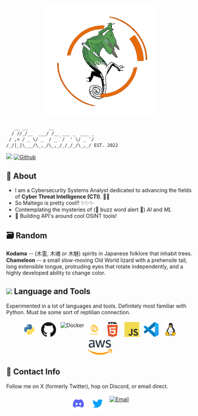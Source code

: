 <h3 align="center">
   <img src="/pics/kodama_wheel_500px.gif" width="300" alt="Kodama Chameleon Logo">
</h3>

```
   __ __        __               
  / //_/__  ___/ /__ ___ _  ___ _
 / ,< / _ \/ _  / _ `/  ' \/ _ `/
/_/|_|\___/\_,_/\_,_/_/_/_/\_,_/ EST. 2022
```
![](https://visitor-badge.laobi.icu/badge?page_id=kodamaChameleon.kodamaChameleon) [![Github](https://img.shields.io/github/followers/kodamaChameleon?label=Follow&style=social)](https://github.com/kodamaChameleon)

## 🌱 About
- I am a Cybersecurity Systems Analyst dedicated to advancing the fields of **Cyber Threat Intelligence (CTI)**. 🕵️‍♂️
- So Maltego is pretty cool!! ✨✨✨
- Contemplating the mysteries of (🚨 buzz word alert 🚨) *AI* and *ML*
- 🔎 Building API's around cool OSINT tools!

## 🗃️ Random
**Kodama** -- (木霊, 木魂 or 木魅) spirits in Japanese folklore that inhabit trees.  
**Chameleon** -- a small slow-moving Old World lizard with a prehensile tail, long extensible tongue, protruding eyes that rotate independently, and a highly developed ability to change color.

## <img src="https://media2.giphy.com/media/QssGEmpkyEOhBCb7e1/giphy.gif?cid=ecf05e47a0n3gi1bfqntqmob8g9aid1oyj2wr3ds3mg700bl&rid=giphy.gif" width ="25"><b> Language and Tools</b>
Experimented in a lot of languages and tools. Definitely most familiar with Python. Must be some sort of reptilian connection.
<p align="center">
   <img src="https://raw.githubusercontent.com/github/explore/80688e429a7d4ef2fca1e82350fe8e3517d3494d/topics/python/python.png" alt="Python" height="40" style="vertical-align:top; margin:4px">
   <img src="https://raw.githubusercontent.com/github/explore/78df643247d429f6cc873026c0622819ad797942/topics/github/github.png" alt="GitHub" height="40" style="vertical-align:top; margin:4px">
   <img src="https://www.docker.com/wp-content/uploads/2023/05/symbol_blue-docker-logo.png" alt="Docker" height="40" style="vertical-align:top; margin:4px">
   <img src="/pics/Maltego-Logo-Compact-Yellow.svg" alt="Maltego" height="40" style="vertical-align:top; margin:4px">
   <img src="https://raw.githubusercontent.com/github/explore/80688e429a7d4ef2fca1e82350fe8e3517d3494d/topics/html/html.png" alt="HTML5" height="40" style="vertical-align:top; margin:4px">
   <img src="https://raw.githubusercontent.com/github/explore/80688e429a7d4ef2fca1e82350fe8e3517d3494d/topics/javascript/javascript.png" alt="JavaScript" height="40" style="vertical-align:top; margin:4px">
   <img src="/pics/vscode.svg" alt="VSCode" height="40" style="vertical-align:top; margin:4px">
   <img src="/pics/linux.svg" alt="Linux" height="40" style="vertical-align:top; margin:4px">
   <img src="/pics/Amazon_Web_Services_Logo.svg" alt="AWS" height="40" style="vertical-align:top; margin:4px">
</p>

## 🌟 Contact Info
Follow me on X (formerly Twitter), hop on Discord, or email direct.

<p align="center">
<a href="https://discord.gg/D59w9g6Ptr"><img src="https://raw.githubusercontent.com/github/explore/2a3ce46f963399611d8e2054bb0ce9a4b539296a/topics/discord/discord.png" alt="Discord" height="40" style="vertical-align:top; margin:4px"></a>
<a href="https://x.com/kodamaChameleon"><img src="https://raw.githubusercontent.com/github/explore/80688e429a7d4ef2fca1e82350fe8e3517d3494d/topics/twitter/twitter.png" alt="Twitter" height="40" style="vertical-align:top; margin:4px"></a>
<a href="mailto:contact@kodamachameleon.com"><img src="https://img.icons8.com/?size=2x&id=12580&format=png" alt="Email" height="40" style="vertical-align:top; margin:4px"></a>
</p>
